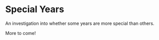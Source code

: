# Special Years
An investigation into whether some years are more special than others.

More to come!